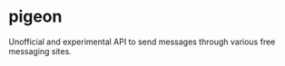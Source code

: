 pigeon
===========

Unofficial and experimental API to send messages through various free messaging sites.
